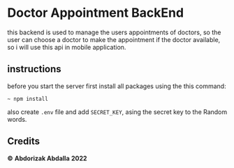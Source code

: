 # Doctor Appointment BackEnd

this backend is used to manage the users appointments of doctors, so the user can choose a doctor to make the appointment if the doctor available, so i will use this api in mobile application.

## instructions

before you start the server first install all packages using the this command:

```terminal
~ npm install
```

also create `.env` file and add `SECRET_KEY`, asing the secret key to the Random words.

## Credits

**©** **Abdorizak Abdalla** **2022**
